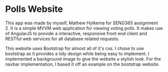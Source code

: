 # Polls Website

This app was made by myself, Mathew Hylkema for SENG365 assignment 2. It is a simple MVVM web application for viewing voting polls. It makes use of AngularJS to provide a interactive, responsive front end client and RESTful web services for all database related requests.

This website uses Bootstrap for almost all of it's css. I chose to use bootstrap as it provides a tidy design while being easy to implement. I implemented a background image to give the website a stylish look. For the navbar implementation, I based it off an example on the bootstrap website.
